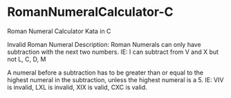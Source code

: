 # RomanNumeralCalculator-C
Roman Numeral Calculator Kata in C

Invalid Roman Numeral Description:
Roman Numerals can only have subtraction with the next two numbers.
    IE: I can subtract from V and X but not L, C, D, M

A numeral before a subtraction has to be greater than or equal to the highest numeral in the subtraction, unless the highest numeral is a 5. 
    IE: VIV is invalid, LXL is invalid, XIX is valid, CXC is valid.
